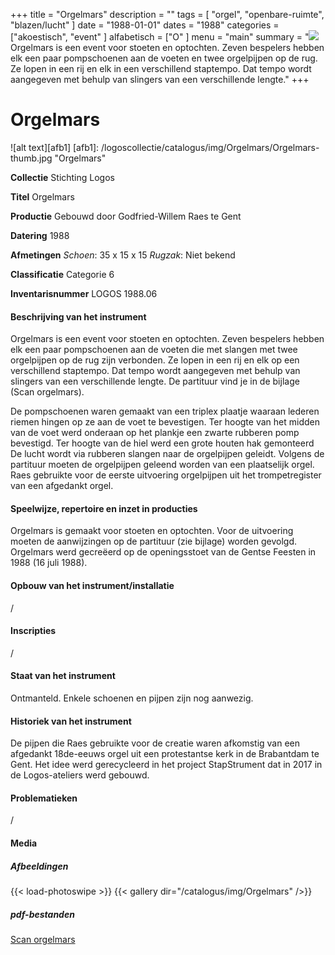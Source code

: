 ﻿+++
title = "Orgelmars"
description = ""
tags = [ "orgel", "openbare-ruimte",  "blazen/lucht"
]
date = "1988-01-01"
dates = "1988"
categories = ["akoestisch", "event"
]
alfabetisch = ["O"
]
menu = "main"
summary = "<a href='/logoscollectie/catalogus/1988/orgelmars'><img src='/logoscollectie/catalogus/img/Orgelmars/Orgelmars-thumb.jpg'></a>Orgelmars is een event voor stoeten en optochten. Zeven bespelers hebben elk een paar pompschoenen aan de voeten en twee orgelpijpen op de rug. Ze lopen in een rij en elk in een verschillend staptempo. Dat tempo wordt aangegeven met behulp van slingers van een verschillende lengte."
+++


# Orgelmars

![alt text][afb1]
[afb1]: /logoscollectie/catalogus/img/Orgelmars/Orgelmars-thumb.jpg "Orgelmars"

**Collectie** 
Stichting Logos

**Titel**
Orgelmars

**Productie**
Gebouwd door Godfried-Willem Raes te Gent

**Datering**
1988

**Afmetingen**
*Schoen*: 35 x 15 x 15
*Rugzak*: Niet bekend

**Classificatie**
Categorie 6

**Inventarisnummer**
LOGOS 1988.06

#### Beschrijving van het instrument
Orgelmars is een event voor stoeten en optochten. Zeven bespelers hebben elk een paar pompschoenen aan de voeten die met slangen met twee orgelpijpen op de rug zijn verbonden. Ze lopen in een rij en elk op een verschillend staptempo. Dat tempo wordt aangegeven met behulp van slingers van een verschillende lengte. De partituur vind je in de bijlage (Scan orgelmars).


De pompschoenen waren gemaakt van een triplex plaatje waaraan lederen riemen hingen op ze aan de voet te bevestigen. Ter hoogte van het midden van de voet werd onderaan op het plankje een zwarte rubberen pomp bevestigd. Ter hoogte van de hiel werd een grote houten hak gemonteerd De lucht wordt via rubberen slangen naar de orgelpijpen geleidt. Volgens de partituur moeten de orgelpijpen geleend worden van een plaatselijk orgel. Raes gebruikte voor de eerste uitvoering orgelpijpen uit het trompetregister van een afgedankt orgel.
 

#### Speelwijze, repertoire en inzet in producties
Orgelmars is gemaakt voor stoeten en optochten. Voor de uitvoering moeten de aanwijzingen op de partituur (zie bijlage) worden gevolgd. Orgelmars werd gecreëerd op de openingsstoet van de Gentse Feesten in 1988 (16 juli 1988). 

#### Opbouw van het instrument/installatie
/

#### Inscripties
/

#### Staat van het instrument
Ontmanteld. Enkele schoenen en pijpen zijn nog aanwezig.

#### Historiek van het instrument
De pijpen die Raes gebruikte voor de creatie waren afkomstig van een afgedankt 18de-eeuws orgel uit een protestantse kerk in de Brabantdam te Gent. 
Het idee werd gerecycleerd in het project StapStrument dat in 2017 in de Logos-ateliers werd gebouwd. 

#### Problematieken
/

#### Media
##### Afbeeldingen
{{< load-photoswipe >}}
{{< gallery dir="/catalogus/img/Orgelmars" />}}

##### pdf-bestanden
[Scan orgelmars](/logoscollectie/catalogus/pdf/Orgelmars/Scan%20orgelmars.pdf)
